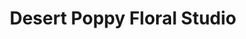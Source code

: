 ---
title: "Desert Poppy Floral Studio"
url: /scottsdale/desert-poppy-floral-studio/
shop: Blumen
---